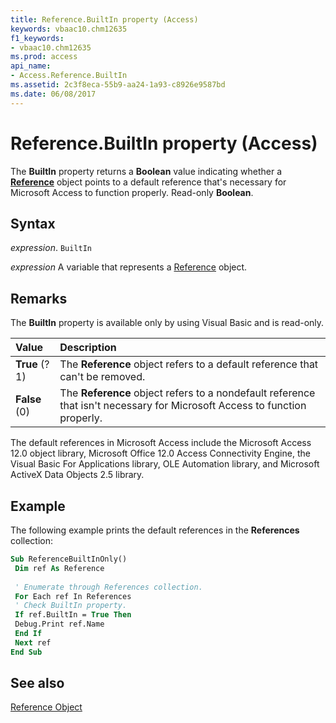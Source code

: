 ```yaml
---
title: Reference.BuiltIn property (Access)
keywords: vbaac10.chm12635
f1_keywords:
- vbaac10.chm12635
ms.prod: access
api_name:
- Access.Reference.BuiltIn
ms.assetid: 2c3f8eca-55b9-aa24-1a93-c8926e9587bd
ms.date: 06/08/2017
---
```



# Reference.BuiltIn property (Access)

The  **BuiltIn** property returns a **Boolean** value indicating whether a **[Reference](Access.Reference.md)** object points to a default reference that's necessary for Microsoft Access to function properly. Read-only **Boolean**.


## Syntax

_expression_. `BuiltIn`

_expression_ A variable that represents a [Reference](Access.Reference.md) object.


## Remarks

The  **BuiltIn** property is available only by using Visual Basic and is read-only.



|Value|Description|
|:-----|:-----|
|**True** (?1)|The  **Reference** object refers to a default reference that can't be removed.|
|**False** (0)|The  **Reference** object refers to a nondefault reference that isn't necessary for Microsoft Access to function properly.|

The default references in Microsoft Access include the Microsoft Access 12.0 object library, Microsoft Office 12.0 Access Connectivity Engine, the Visual Basic For Applications library, OLE Automation library, and Microsoft ActiveX Data Objects 2.5 library.


## Example

The following example prints the default references in the  **References** collection:


```vb
Sub ReferenceBuiltInOnly() 
 Dim ref As Reference 
 
 ' Enumerate through References collection. 
 For Each ref In References 
 ' Check BuiltIn property. 
 If ref.BuiltIn = True Then 
 Debug.Print ref.Name 
 End If 
 Next ref 
End Sub
```


## See also


[Reference Object](Access.Reference.md)


